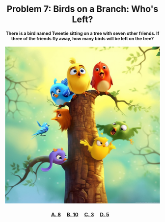 <h1 align="center">
Problem 7: Birds on a Branch: Who's Left?
</h1>

<h4 align="center">
There is a bird named Tweetie sitting on a tree with seven other friends. If three of the friends fly away, how many birds will be left on the tree?
</h4>

<p align="center">
<img src="image.png" height="512"/>
</p>

<h3 align="center"><span><a href="https://raw.githubusercontent.com/rain1024/math/main/assets/lose0.png">A. 8</a></span>&nbsp;&nbsp;&nbsp;&nbsp;
<span><a href="https://raw.githubusercontent.com/rain1024/math/main/assets/lose0.png">B. 10</a></span>&nbsp;&nbsp;&nbsp;&nbsp;
<span><a href="https://raw.githubusercontent.com/rain1024/math/main/assets/lose0.png">C. 3</a></span>&nbsp;&nbsp;&nbsp;&nbsp;
<span><a href="https://raw.githubusercontent.com/rain1024/math/main/assets/win0.png">D. 5</a></span>&nbsp;&nbsp;&nbsp;&nbsp;
</h3>